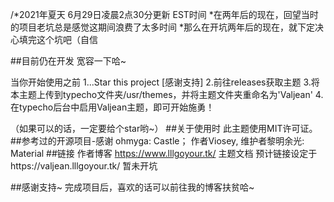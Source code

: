 /*2021年夏天 6月29日凌晨2点30分更新 EST时间
 *在两年后的现在，回望当时的项目老坑总是感觉这期间浪费了太多时间
 *那么在开坑两年后的现在，就下定决心填完这个坑吧（自信


##目前仍在开发 宽容一下哈~

当你开始使用之前
1...Star this project [感谢支持]
2.前往releases获取主题
3.将本主题上传到typecho文件夹/usr/themes，并将主题文件夹重命名为'Valjean'
4.在typecho后台中启用Valjean主题，即可开始施勇！

（如果可以的话，一定要给个star哟~） 
##关于使用时 此主题使用MIT许可证。
##参考过的开源项目-感谢 ohmyga: Castle； 作者Viosey, 维护者黎明余光: Material 
##链接 作者博客 https://www.lllgoyour.tk/
主题文档 预计链接设定于https://valjean.lllgoyour.tk/ 暂未开坑

##感谢支持~ 完成项目后，喜欢的话可以前往我的博客扶贫哈~
